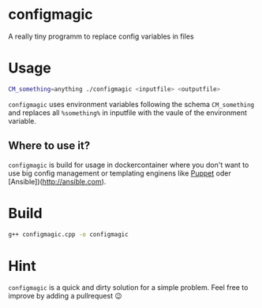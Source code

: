 # configmagic
A really tiny programm to replace config variables in files

# Usage

```bash
CM_something=anything ./configmagic <inputfile> <outputfile>
```

`configmagic` uses environment variables following the schema `CM_something` and replaces all `%something%` in inputfile with the vaule of the environment variable.

## Where to use it?

`configmagic` is build for usage in dockercontainer where you don't want to use big config management or templating enginens like [Puppet](https://puppet.com/) oder [Ansible])(http://ansible.com).

# Build
```bash
g++ configmagic.cpp -o configmagic
```

# Hint
`configmagic` is a quick and dirty solution for a simple problem. Feel free to improve by adding a pullrequest :wink:
